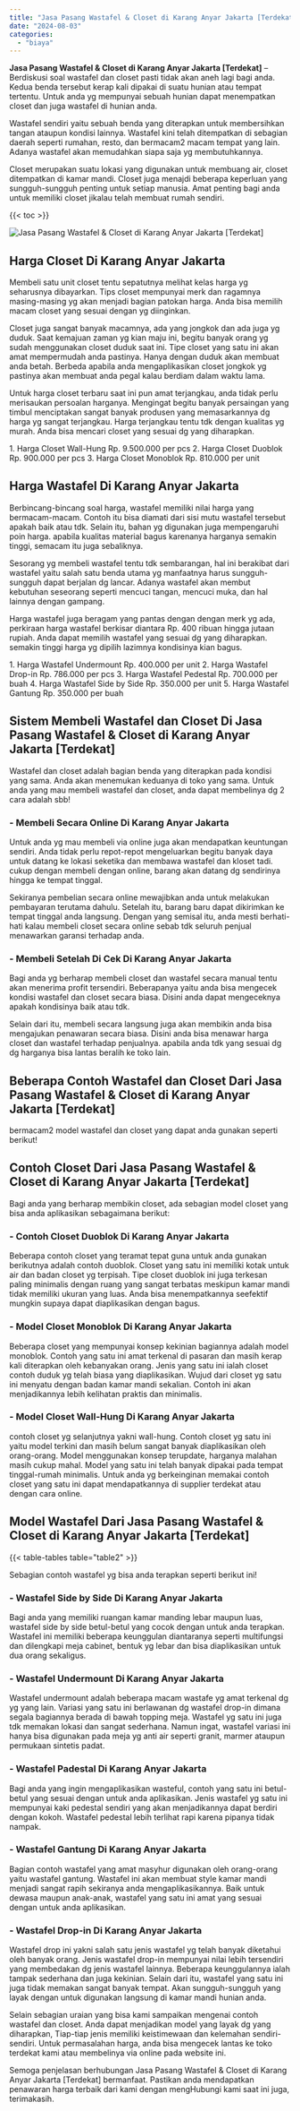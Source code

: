 ```yaml
---
title: "Jasa Pasang Wastafel & Closet di Karang Anyar Jakarta [Terdekat]"
date: "2024-08-03"
categories: 
  - "biaya"
---
```


**Jasa Pasang Wastafel & Closet di Karang Anyar Jakarta \[Terdekat\]** – Berdiskusi soal wastafel dan closet pasti tidak akan aneh lagi bagi anda. Kedua benda tersebut kerap kali dipakai di suatu hunian atau tempat tertentu. Untuk anda yg mempunyai sebuah hunian dapat menempatkan closet dan juga wastafel di hunian anda.

Wastafel sendiri yaitu sebuah benda yang diterapkan untuk membersihkan tangan ataupun kondisi lainnya. Wastafel kini telah ditempatkan di sebagian daerah seperti rumahan, resto, dan bermacam2 macam tempat yang lain. Adanya wastafel akan memudahkan siapa saja yg membutuhkannya.

Closet merupakan suatu lokasi yang digunakan untuk membuang air, closet ditempatkan di kamar mandi. Closet juga menajdi beberapa keperluan yang sungguh-sungguh penting untuk setiap manusia. Amat penting bagi anda untuk memiliki closet jikalau telah membuat rumah sendiri.

{{< toc >}}

![Jasa Pasang Wastafel & Closet di Karang Anyar Jakarta [Terdekat]](/images/wastafel-closet-murah61.png)

## Harga Closet Di Karang Anyar Jakarta

Membeli satu unit closet tentu sepatutnya melihat kelas harga yg seharusnya dibayarkan. Tips closet mempunyai merk dan ragamnya masing-masing yg akan menjadi bagian patokan harga. Anda bisa memilih macam closet yang sesuai dengan yg diinginkan.

Closet juga sangat banyak macamnya, ada yang jongkok dan ada juga yg duduk. Saat kemajuan zaman yg kian maju ini, begitu banyak orang yg sudah menggunakan closet duduk saat ini. Tipe closet yang satu ini akan amat mempermudah anda pastinya. Hanya dengan duduk akan membuat anda betah. Berbeda apabila anda mengaplikasikan closet jongkok yg pastinya akan membuat anda pegal kalau berdiam dalam waktu lama.

Untuk harga closet terbaru saat ini pun amat terjangkau, anda tidak perlu merisaukan persoalan harganya. Mengingat begitu banyak persaingan yang timbul menciptakan sangat banyak produsen yang memasarkannya dg harga yg sangat terjangkau. Harga terjangkau tentu tdk dengan kualitas yg murah. Anda bisa mencari closet yang sesuai dg yang diharapkan.

1\. Harga Closet Wall-Hung Rp. 9.500.000 per pcs 2. Harga Closet Duoblok Rp. 900.000 per pcs 3. Harga Closet Monoblok Rp. 810.000 per unit

## Harga Wastafel Di Karang Anyar Jakarta

Berbincang-bincang soal harga, wastafel memiliki nilai harga yang bermacam-macam. Contoh itu bisa diamati dari sisi mutu wastafel tersebut apakah baik atau tdk. Selain itu, bahan yg digunakan juga mempengaruhi poin harga. apabila kualitas material bagus karenanya harganya semakin tinggi, semacam itu juga sebaliknya.

Sesorang yg membeli wastafel tentu tdk sembarangan, hal ini berakibat dari wastafel yaitu salah satu benda utama yg manfaatnya harus sungguh-sungguh dapat berjalan dg lancar. Adanya wastafel akan membut kebutuhan seseorang seperti mencuci tangan, mencuci muka, dan hal lainnya dengan gampang.

Harga wastafel juga beragam yang pantas dengan dengan merk yg ada, perkiraan harga wastafel berkisar diantara Rp. 400 ribuan hingga jutaan rupiah. Anda dapat memilih wastafel yang sesuai dg yang diharapkan. semakin tinggi harga yg dipilih lazimnya kondisinya kian bagus.

1\. Harga Wastafel Undermount Rp. 400.000 per unit 2. Harga Wastafel Drop-in Rp. 786.000 per pcs 3. Harga Wastafel Pedestal Rp. 700.000 per buah 4. Harga Wastafel Side by Side Rp. 350.000 per unit 5. Harga Wastafel Gantung Rp. 350.000 per buah

## Sistem Membeli Wastafel dan Closet Di Jasa Pasang Wastafel & Closet di Karang Anyar Jakarta \[Terdekat\]

Wastafel dan closet adalah bagian benda yang diterapkan pada kondisi yang sama. Anda akan menemukan keduanya di toko yang sama. Untuk anda yang mau membeli wastafel dan closet, anda dapat membelinya dg 2 cara adalah sbb!

### \- Membeli Secara Online Di Karang Anyar Jakarta

Untuk anda yg mau membeli via online juga akan mendapatkan keuntungan sendiri. Anda tidak perlu repot-repot mengeluarkan begitu banyak daya untuk datang ke lokasi seketika dan membawa wastafel dan kloset tadi. cukup dengan membeli dengan online, barang akan datang dg sendirinya hingga ke tempat tinggal.

Sekiranya pembelian secara online mewajibkan anda untuk melakukan pembayaran terutama dahulu. Setelah itu, barang baru dapat dikirimkan ke tempat tinggal anda langsung. Dengan yang semisal itu, anda mesti berhati-hati kalau membeli closet secara online sebab tdk seluruh penjual menawarkan garansi terhadap anda.

### \- Membeli Setelah Di Cek Di Karang Anyar Jakarta

Bagi anda yg berharap membeli closet dan wastafel secara manual tentu akan menerima profit tersendiri. Beberapanya yaitu anda bisa mengecek kondisi wastafel dan closet secara biasa. Disini anda dapat mengeceknya apakah kondisinya baik atau tdk.

Selain dari itu, membeli secara langsung juga akan membikin anda bisa mengajukan penawaran secara biasa. Disini anda bisa menawar harga closet dan wastafel terhadap penjualnya. apabila anda tdk yang sesuai dg dg harganya bisa lantas beralih ke toko lain.

## Beberapa Contoh Wastafel dan Closet Dari Jasa Pasang Wastafel & Closet di Karang Anyar Jakarta \[Terdekat\]

bermacam2 model wastafel dan closet yang dapat anda gunakan seperti berikut!

## Contoh Closet Dari Jasa Pasang Wastafel & Closet di Karang Anyar Jakarta \[Terdekat\]

Bagi anda yang berharap membikin closet, ada sebagian model closet yang bisa anda aplikasikan sebagaimana berikut:

### \- Contoh Closet Duoblok Di Karang Anyar Jakarta

Beberapa contoh closet yang teramat tepat guna untuk anda gunakan berikutnya adalah contoh duoblok. Closet yang satu ini memiliki kotak untuk air dan badan closet yg terpisah. Tipe closet duoblok ini juga terkesan paling minimalis dengan ruang yang sangat terbatas meskipun kamar mandi tidak memiliki ukuran yang luas. Anda bisa menempatkannya seefektif mungkin supaya dapat diaplikasikan dengan bagus.

### \- Model Closet Monoblok Di Karang Anyar Jakarta

Beberapa closet yang mempunyai konsep kekinian bagiannya adalah model monoblok. Contoh yang satu ini amat terkenal di pasaran dan masih kerap kali diterapkan oleh kebanyakan orang. Jenis yang satu ini ialah closet contoh duduk yg telah biasa yang diaplikasikan. Wujud dari closet yg satu ini menyatu dengan badan kamar mandi sekalian. Contoh ini akan menjadikannya lebih kelihatan praktis dan minimalis.

### \- Model Closet Wall-Hung Di Karang Anyar Jakarta

contoh closet yg selanjutnya yakni wall-hung. Contoh closet yg satu ini yaitu model terkini dan masih belum sangat banyak diaplikasikan oleh orang-orang. Model menggunakan konsep terupdate, harganya malahan masih cukup mahal. Model yang satu ini telah banyak dipakai pada tempat tinggal-rumah minimalis. Untuk anda yg berkeinginan memakai contoh closet yang satu ini dapat mendapatkannya di supplier terdekat atau dengan cara online.

## Model Wastafel Dari Jasa Pasang Wastafel & Closet di Karang Anyar Jakarta \[Terdekat\]

{{< table-tables table="table2" >}}

Sebagian contoh wastafel yg bisa anda terapkan seperti berikut ini!

### \- Wastafel Side by Side Di Karang Anyar Jakarta

Bagi anda yang memiliki ruangan kamar manding lebar maupun luas, wastafel side by side betul-betul yang cocok dengan untuk anda terapkan. Wastafel ini memiliki beberapa keunggulan diantaranya seperti multifungsi dan dilengkapi meja cabinet, bentuk yg lebar dan bisa diaplikasikan untuk dua orang sekaligus.

### \- Wastafel Undermount Di Karang Anyar Jakarta

Wastafel undermount adalah beberapa macam wastafe yg amat terkenal dg yg yang lain. Variasi yang satu ini berlawanan dg wastafel drop-in dimana segala bagiannya berada di bawah topping meja. Wastafel yg satu ini juga tdk memakan lokasi dan sangat sederhana. Namun ingat, wastafel variasi ini hanya bisa digunakan pada meja yg anti air seperti granit, marmer ataupun permukaan sintetis padat.

### \- Wastafel Padestal Di Karang Anyar Jakarta

Bagi anda yang ingin mengaplikasikan wasteful, contoh yang satu ini betul-betul yang sesuai dengan untuk anda aplikasikan. Jenis wastafel yg satu ini mempunyai kaki pedestal sendiri yang akan menjadikannya dapat berdiri dengan kokoh. Wastafel pedestal lebih terlihat rapi karena pipanya tidak nampak.

### \- Wastafel Gantung Di Karang Anyar Jakarta

Bagian contoh wastafel yang amat masyhur digunakan oleh orang-orang yaitu wastafel gantung. Wastafel ini akan membuat style kamar mandi menjadi sangat rapih sekiranya anda mengaplikasikannya. Baik untuk dewasa maupun anak-anak, wastafel yang satu ini amat yang sesuai dengan untuk anda aplikasikan.

### \- Wastafel Drop-in Di Karang Anyar Jakarta

Wastafel drop ini yakni salah satu jenis wastafel yg telah banyak diketahui oleh banyak orang. Jenis wastafel drop-in mempunyai nilai lebih tersendiri yang membedakan dg jenis wastafel lainnya. Beberapa keunggulannya ialah tampak sederhana dan juga kekinian. Selain dari itu, wastafel yang satu ini juga tidak memakan sangat banyak tempat. Akan sungguh-sungguh yang layak dengan untuk digunakan langsung di kamar mandi hunian anda.

Selain sebagian uraian yang bisa kami sampaikan mengenai contoh wastafel dan closet. Anda dapat menjadikan model yang layak dg yang diharapkan, Tiap-tiap jenis memiliki keistimewaan dan kelemahan sendiri-sendiri. Untuk permasalahan harga, anda bisa mengecek lantas ke toko terdekat kami atau membelinya via online pada website ini.

Semoga penjelasan berhubungan Jasa Pasang Wastafel & Closet di Karang Anyar Jakarta \[Terdekat\] bermanfaat. Pastikan anda mendapatkan penawaran harga terbaik dari kami dengan mengHubungi kami saat ini juga, terimakasih.
